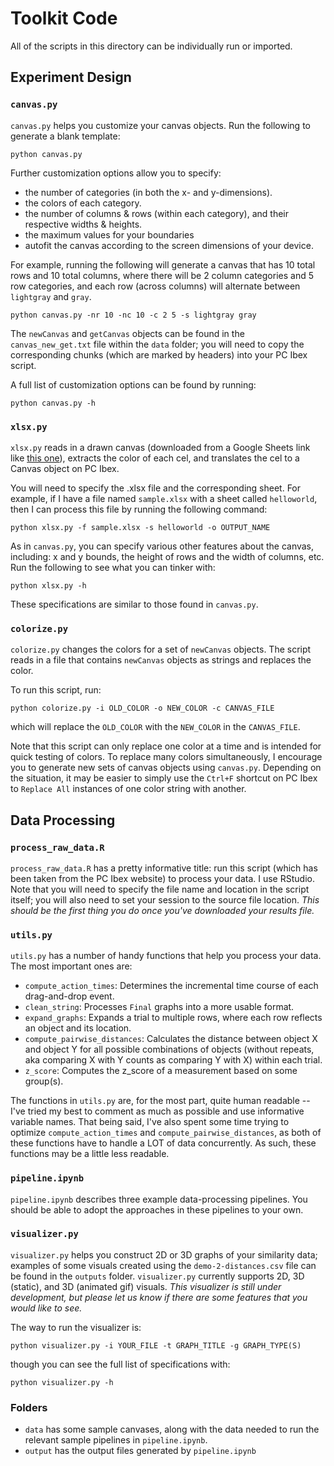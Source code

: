 # **Toolkit Code**
All of the scripts in this directory can be individually run or imported. 

## **Experiment Design**
### `canvas.py` 
`canvas.py` helps you customize your canvas objects. Run the following to generate a blank template:

```
python canvas.py
```

Further customization options allow you to specify:
- the number of categories (in both the x- and y-dimensions).
- the colors of each category.
- the number of columns & rows (within each category), and their respective widths & heights.
- the maximum values for your boundaries 
- autofit the canvas according to the screen dimensions of your device. 

For example, running the following will generate a canvas that has 10 total rows and 10 total columns, where there will be 2 column categories and 5 row categories, and each row (across columns) will alternate between `lightgray` and `gray`.  

```
python canvas.py -nr 10 -nc 10 -c 2 5 -s lightgray gray
```
The `newCanvas` and `getCanvas` objects can be found in the `canvas_new_get.txt` file within the `data` folder; you will need to copy the corresponding chunks (which are marked by headers) into your PC Ibex script.  

A full list of customization options can be found by running:

```
python canvas.py -h
```

### `xlsx.py`
`xlsx.py` reads in a drawn canvas (downloaded from a Google Sheets link like [this one](https://docs.google.com/spreadsheets/d/1sGGG7CWqjrYFazkx4lSACYk-2peZrUHPVDiLMJD4yDc/edit?usp=sharing)), extracts the color of each cel, and translates the cel to a Canvas object on PC Ibex. 

You will need to specify the .xlsx file and the corresponding sheet. For example, if I have a file named `sample.xlsx` with a sheet called `helloworld`, then I can process this file by running the following command:

```
python xlsx.py -f sample.xlsx -s helloworld -o OUTPUT_NAME
```

As in `canvas.py`, you can specify various other features about the canvas, including: x and y bounds, the height of rows and the width of columns, etc. Run the following to see what you can tinker with:

```
python xlsx.py -h
```

These specifications are similar to those found in `canvas.py`.


### `colorize.py`
`colorize.py` changes the colors for a set of `newCanvas` objects. The script reads in a file that contains `newCanvas` objects as strings and replaces the color. 

To run this script, run:

```
python colorize.py -i OLD_COLOR -o NEW_COLOR -c CANVAS_FILE
```

which will replace the `OLD_COLOR` with the `NEW_COLOR` in the `CANVAS_FILE`.

Note that this script can only replace one color at a time and is intended for quick testing of colors. To replace many colors simultaneously, I encourage you to generate new sets of canvas objects using `canvas.py`. Depending on the situation, it may be easier to simply use the `Ctrl+F` shortcut on PC Ibex to `Replace All` instances of one color string with another. 

## **Data Processing**
### `process_raw_data.R`
`process_raw_data.R` has a pretty informative title: run this script (which has been taken from the PC Ibex website) to process your data. I use RStudio. Note that you will need to specify the file name and location in the script itself; you will also need to set your session to the source file location. *This should be the first thing you do once you've downloaded your results file.* 

### `utils.py`
`utils.py` has a number of handy functions that help you process your data. The most important ones are:
- `compute_action_times`: Determines the incremental time course of each drag-and-drop event.
- `clean_string`: Processes `Final` graphs into a more usable format.
- `expand_graphs`: Expands a trial to multiple rows, where each row reflects an object and its location.
- `compute_pairwise_distances`: Calculates the distance between object X and object Y for all possible combinations of objects (without repeats, aka comparing X with Y counts as comparing Y with X) within each trial. 
- `z_score`: Computes the z_score of a measurement based on some group(s).

The functions in `utils.py` are, for the most part, quite human readable -- I've tried my best to comment as much as possible and use informative variable names. That being said, I've also spent some time trying to optimize `compute_action_times` and `compute_pairwise_distances`, as both of these functions have to handle a LOT of data concurrently. As such, these functions may be a little less readable. 

### `pipeline.ipynb`
`pipeline.ipynb` describes three example data-processing pipelines. You should be able to adopt the approaches in these pipelines to your own. 

### `visualizer.py`
`visualizer.py` helps you construct 2D or 3D graphs of your similarity data; examples of some visuals created using the `demo-2-distances.csv` file can be found in the `outputs` folder. `visualizer.py` currently supports 2D, 3D (static), and 3D (animated gif) visuals. *This visualizer is still under development, but please let us know if there are some features that you would like to see.*

The way to run the visualizer is:
```
python visualizer.py -i YOUR_FILE -t GRAPH_TITLE -g GRAPH_TYPE(S)
```
though you can see the full list of specifications with:
```
python visualizer.py -h
```

### Folders 
- `data` has some sample canvases, along with the data needed to run the relevant sample pipelines in `pipeline.ipynb`. 
- `output` has the output files generated by `pipeline.ipynb`
